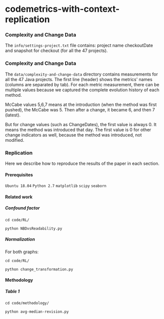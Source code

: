 # codemetrics-with-context-replication

### Complexity and Change Data

The `info/settings-project.txt` file contains: project name checkoutDate  and snapshot for checkout (for all the 47 projects).

### Complexity and Change Data

The `data/complexity-and-change-data` directory contains measurements for all the 47 Java projects. 
The first line (header) shows the metrics' names (columns are separated by tab). For each metric measurement, there can be multiple values because we captured the complete evolution history of each method. 

McCabe values 5,6,7 means at the introduction (when the method was first pushed), the McCabe was 5. Then after a change, it became 6, and then 7 (latest).   

But for change values (such as ChangeDates), the first value is always 0. It means the method was introduced that day. The first value is 0 for other change indicators as well, because the method was introduced, not modified.  


### Replication
Here we describe how to reproduce the results of the paper in each section.

#### Prerequisites

`Ubuntu 18.04`
`Python 2.7`
`matplotlib`
`scipy`
`seaborn`

#### Related work

##### Confound factor

`cd code/RL/`

`python NBDvsReadability.py`

##### Normalization
For both graphs:

`cd code/RL/`

`python change_transformation.py`

#### Methodology

##### Table 1

`cd code/methodology/`

`python avg-median-revision.py`
